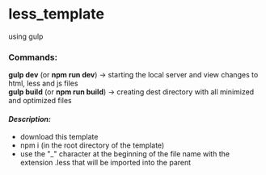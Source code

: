 # less_template
using gulp

<h3>Commands:</h3>
<strong>gulp dev</strong> (or <strong>npm run dev</strong>) -> starting the local server and view changes to html, less and js files <br>
<strong>gulp build</strong> (or <strong>npm run build</strong>) -> creating dest directory with all minimized and optimized files <br>

<h4><em>Description:</em></h4>
<ul>
  <li>download this template</li>
  <li>npm i (in the root directory of the template)</li>
  <li>use the "_" character at the beginning of the file name with the extension .less that will be imported into the parent</li>
</ul>
